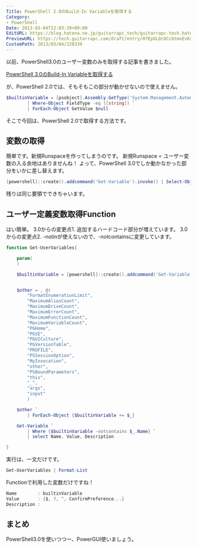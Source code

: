 ```yaml
---
Title: PowerShell 2.0のBuild-In Variableを取得する
Category:
- PowerShell
Date: 2013-03-04T22:03:39+09:00
EditURL: https://blog.hatena.ne.jp/guitarrapc_tech/guitarrapc-tech.hatenablog.com/atom/entry/6802418398340423766
PreviewURL: https://tech.guitarrapc.com/draft/entry/07EpUL0c0CcbtmxEvKsVUN-tpcY
CustomPath: 2013/03/04/220339
---
```


<!--
Date: 2013-03-04T22:03:39+09:00
URL: https://tech.guitarrapc.com/entry/2013/03/04/220339
-->

以前、PowerShell3.0のユーザー変数のみを取得する記事を書きました。

[PowerShell 3.0のBuild-In Variableを取得する](https://tech.guitarrapc.com/entry/2013/02/20/150244)

が、PowerShell 2.0では、そもそもこの部分が動かせないので使えません。

```ps1
$builtinVariable = [psobject].Assembly.GetType('System.Management.Automation.SpecialVariables').GetFields('NonPublic,Static') `
        | Where-Object FieldType -eq ([string]) `
        | ForEach-Object GetValue $null
```


そこで今回は、PowerShell 2.0で取得する方法です。



## 変数の取得
簡単です。新規Runspaceを作ってしまうのです。
新規Runspace = ユーザー変数の入る余地はありませんね！
よって、PowerShell 3.0でしか動かなかった部分をいかに差し替えます。

```ps1
[powershell]::create().addcommand('Get-Variable').invoke() | Select-Object -ExpandProperty Name
```


残りは同じ要領でできちゃいます。

## ユーザー定義変数取得Function
はい簡単。
3.0からの変更点1. 追加するハードコード部分が増えています。
3.0からの変更点2. -notinが使えないので、-notcontainsに変更しています。

```ps1
function Get-UserVariables{

    param(
    )

    $builtinVariable = [powershell]::create().addcommand('Get-Variable').invoke() | Select-Object -ExpandProperty Name


    $other = , @(
		"FormatEnumerationLimit",
		"MaximumAliasCount",
		"MaximumDriveCount",
		"MaximumErrorCount",
		"MaximumFunctionCount",
		"MaximumVariableCount",
		"PGHome",
		"PGSE",
		"PGUICulture",
		"PGVersionTable",
		"PROFILE",
		"PSSessionOption",
		"MyInvocation",
		"other",
		"PSBoundParameters",
		"this",
		"_",
		"args",
		"input"
		)

    $other `
        | ForEach-Object {$builtinVariable += $_}

    Get-Variable `
        | Where {$builtinVariable -notcontains $_.Name} `
        | select Name, Value, Description

}
```


実行は、一文だけです。

```ps1
Get-UserVariables | Format-List
```


Functionで利用した変数だけですね！

```ps1
Name        : builtinVariable
Value       : {$, ?, ^, ConfirmPreference...}
Description :
```


## まとめ
PowerShell3.0を使いつつー、PowerGUI使いましょう。
